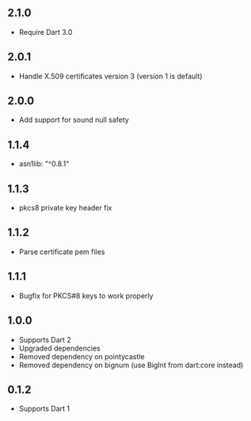 
## 2.1.0

* Require Dart 3.0

## 2.0.1

* Handle X.509 certificates version 3 (version 1 is default)

## 2.0.0

* Add support for sound null safety

## 1.1.4

* asn1lib: "^0.8.1"

## 1.1.3

* pkcs8 private key header fix

## 1.1.2

* Parse certificate pem files

## 1.1.1

* Bugfix for PKCS#8 keys to work properly

## 1.0.0

* Supports Dart 2
* Upgraded dependencies
* Removed dependency on pointycastle
* Removed dependency on bignum (use BigInt from dart:core instead)

## 0.1.2

* Supports Dart 1